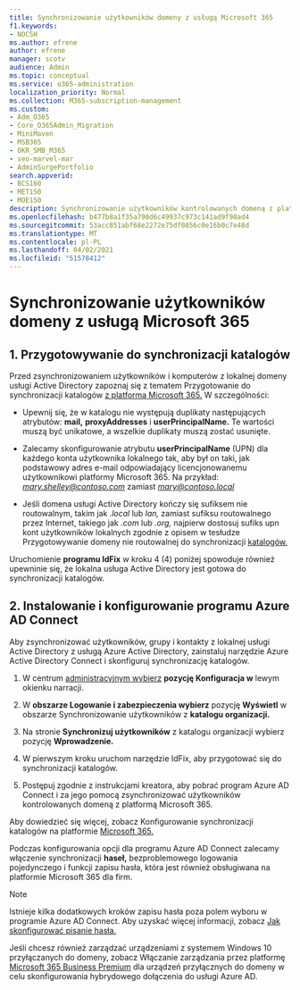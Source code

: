 ```yaml
---
title: Synchronizowanie użytkowników domeny z usługą Microsoft 365
f1.keywords:
- NOCSH
ms.author: efrene
author: efrene
manager: scotv
audience: Admin
ms.topic: conceptual
ms.service: o365-administration
localization_priority: Normal
ms.collection: M365-subscription-management
ms.custom:
- Adm_O365
- Core_O365Admin_Migration
- MiniMaven
- MSB365
- OKR_SMB_M365
- seo-marvel-mar
- AdminSurgePortfolio
search.appverid:
- BCS160
- MET150
- MOE150
description: Synchronizowanie użytkowników kontrolowanych domeną z platformą Microsoft 365 dla firm.
ms.openlocfilehash: b477b8a1f35a790d6c49937c973c141ad9f90ad4
ms.sourcegitcommit: 53acc851abf68e2272e75df0856c0e16b0c7e48d
ms.translationtype: MT
ms.contentlocale: pl-PL
ms.lasthandoff: 04/02/2021
ms.locfileid: "51578412"
---
```

# <a name="synchronize-domain-users-to-microsoft-365"></a>Synchronizowanie użytkowników domeny z usługą Microsoft 365

## <a name="1-prepare-for-directory-synchronization"></a>1. Przygotowywanie do synchronizacji katalogów 

Przed zsynchronizowaniem użytkowników i komputerów z lokalnej domeny usługi Active Directory zapoznaj się z tematem Przygotowanie do synchronizacji katalogów [z platformą Microsoft 365.](../enterprise/prepare-for-directory-synchronization.md) W szczególności:

   - Upewnij się, że w katalogu nie występują duplikaty następujących atrybutów: **mail,** **proxyAddresses** i **userPrincipalName.** Te wartości muszą być unikatowe, a wszelkie duplikaty muszą zostać usunięte.
   
   - Zalecamy skonfigurowanie atrybutu **userPrincipalName** (UPN) dla każdego konta użytkownika lokalnego tak, aby był on taki, jak podstawowy adres e-mail odpowiadający licencjonowanemu użytkownikowi platformy Microsoft 365. Na przykład: *mary.shelley@contoso.com* zamiast *mary@contoso.local*
   
   - Jeśli domena usługi Active Directory kończy się sufiksem nie routowalnym, takim jak *.local* lub *lan,* zamiast sufiksu routowalnego przez Internet, takiego jak *.com* lub *.org,* najpierw dostosuj sufiks upn kont użytkowników lokalnych zgodnie z opisem w tesłudze Przygotowywanie domeny nie routowalnej do synchronizacji [katalogów.](../enterprise/prepare-a-non-routable-domain-for-directory-synchronization.md) 

Uruchomienie **programu IdFix** w kroku 4 (4) poniżej spowoduje również upewninie się, że lokalna usługa Active Directory jest gotowa do synchronizacji katalogów.

## <a name="2-install-and-configure-azure-ad-connect"></a>2. Instalowanie i konfigurowanie programu Azure AD Connect

Aby zsynchronizować użytkowników, grupy i kontakty z lokalnej usługi Active Directory z usługą Azure Active Directory, zainstaluj narzędzie Azure Active Directory Connect i skonfiguruj synchronizację katalogów. 

 1. W centrum [administracyjnym wybierz](https://go.microsoft.com/fwlink/p/?linkid=2024339) **pozycję Konfiguracja w** lewym okienku narracji.

 2. W **obszarze Logowanie i zabezpieczenia wybierz** pozycję **Wyświetl** w obszarze Synchronizowanie użytkowników z **katalogu organizacji.**

 3. Na stronie **Synchronizuj użytkowników** z katalogu organizacji wybierz pozycję **Wprowadzenie.**

 4. W pierwszym kroku uruchom narzędzie IdFix, aby przygotować się do synchronizacji katalogów.

 5. Postępuj zgodnie z instrukcjami kreatora, aby pobrać program Azure AD Connect i za jego pomocą zsynchronizować użytkowników kontrolowanych domeną z platformą Microsoft 365.


Aby dowiedzieć się więcej, zobacz Konfigurowanie synchronizacji katalogów na platformie [Microsoft 365.](../enterprise/set-up-directory-synchronization.md)

Podczas konfigurowania opcji dla programu Azure AD Connect zalecamy włączenie synchronizacji **haseł,**  bezproblemowego logowania pojedynczego i funkcji zapisu hasła, która jest również obsługiwana na platformie Microsoft 365 dla firm.

> [!NOTE]
> Istnieje kilka dodatkowych kroków zapisu hasła poza polem wyboru w programie Azure AD Connect. Aby uzyskać więcej informacji, zobacz [Jak skonfigurować pisanie hasła.](/azure/active-directory/authentication/howto-sspr-writeback) 

Jeśli chcesz również zarządzać urządzeniami z systemem Windows 10 przyłączanych do domeny, zobacz Włączanie zarządzania przez platformę [Microsoft 365 Business Premium](manage-windows-devices.md) dla urządzeń przyłącznych do domeny w celu skonfigurowania hybrydowego dołączenia do usługi Azure AD.